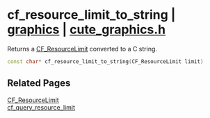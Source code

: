 # cf_resource_limit_to_string | [graphics](https://github.com/RandyGaul/cute_framework/blob/master/docs/graphics/README.md) | [cute_graphics.h](https://github.com/RandyGaul/cute_framework/blob/master/include/cute_graphics.h)

Returns a [CF_ResourceLimit](https://github.com/RandyGaul/cute_framework/blob/master/docs/graphics/cf_resourcelimit.md) converted to a C string.

```cpp
const char* cf_resource_limit_to_string(CF_ResourceLimit limit)
```

## Related Pages

[CF_ResourceLimit](https://github.com/RandyGaul/cute_framework/blob/master/docs/graphics/cf_resourcelimit.md)  
[cf_query_resource_limit](https://github.com/RandyGaul/cute_framework/blob/master/docs/graphics/cf_query_resource_limit.md)  
